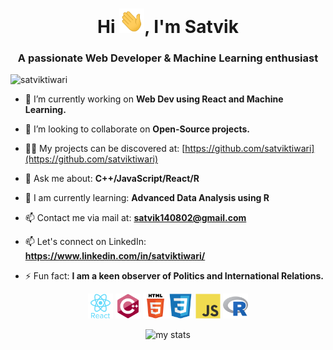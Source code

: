<h1 align="center">Hi <img src="https://raw.githubusercontent.com/ABSphreak/ABSphreak/master/gifs/Hi.gif" width="40px" />, I'm Satvik</h1>
<h3 align="center">A passionate Web Developer & Machine Learning enthusiast</h3>
<p align="left"> <img src="https://komarev.com/ghpvc/?username=satviktiwari" alt="satviktiwari" /> </p>

- 🔭 I’m currently working on **Web Dev using React and Machine Learning.**

- 👯 I’m looking to collaborate on **Open-Source projects.**

- 👨‍💻 My projects can be discovered at: [https://github.com/satviktiwari](https://github.com/satviktiwari)

- 💬 Ask me about: **C++/JavaScript/React/R**

- 🧠 I am currently learning: **Advanced Data Analysis using R**

- 📫 Contact me via mail at: **satvik140802@gmail.com**

- 📫 Let's connect on LinkedIn: **https://www.linkedin.com/in/satviktiwari/**

- ⚡ Fun fact: **I am a keen observer of Politics and International Relations.**

<p align="center"><img src="https://raw.githubusercontent.com/devicons/devicon/master/icons/react/react-original-wordmark.svg" alt="react" width="40" height="40"/> <img src="https://raw.githubusercontent.com/devicons/devicon/master/icons/cplusplus/cplusplus-original.svg" alt="cplusplus" width="40" height="40"/> <img src="https://raw.githubusercontent.com/devicons/devicon/master/icons/html5/html5-original-wordmark.svg" alt="html5" width="40" height="40"/><img src="https://raw.githubusercontent.com/devicons/devicon/master/icons/css3/css3-original.svg" alt="css3" width="40" height="40"/>
  <img src="https://raw.githubusercontent.com/devicons/devicon/master/icons/javascript/javascript-original.svg" alt="javascript" width="40" height="40"/> <img src="https://raw.githubusercontent.com/devicons/devicon/master/icons/r/r-original.svg" alt="R Programming" width="40" height="40"/>  

<p align="center">

<img src="https://github-readme-stats.vercel.app/api?username=satviktiwari&&show_icons=true&theme=algolia" title="my stats">




